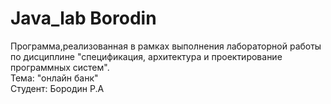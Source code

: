 # Java_lab Borodin

Программа,реализованная в рамках выполнения лабораторной работы по дисциплине "спецификация, архитектура и проектирование программных систем".<br />Тема: "онлайн банк"<br /> Студент: Бородин Р.А
